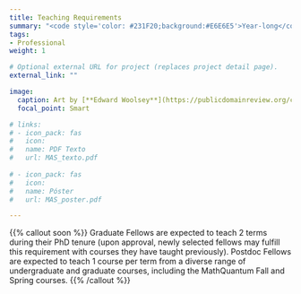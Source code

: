 ```yaml
---
title: Teaching Requirements
summary: "<code style='color: #231F20;background:#E6E6E5'>Year-long</code> <br> Fellows are expected to engage in teaching activities."
tags:
- Professional
weight: 1

# Optional external URL for project (replaces project detail page).
external_link: ""

image:
  caption: Art by [**Edward Woolsey**](https://publicdomainreview.org/collection/fancy-turning)
  focal_point: Smart

# links:
# - icon_pack: fas
#   icon:
#   name: PDF Texto
#   url: MAS_texto.pdf
  
# - icon_pack: fas
#   icon:
#   name: Póster
#   url: MAS_poster.pdf

---
```


{{% callout soon %}}
Graduate Fellows are expected to teach 2 terms during their PhD tenure (upon approval, newly selected fellows may fulfill this requirement with courses they have taught previously). Postdoc Fellows are expected to teach 1 course per term from a diverse range of undergraduate and graduate courses, including the MathQuantum Fall and Spring courses.
{{% /callout %}}
